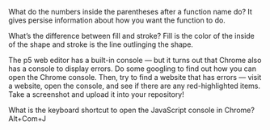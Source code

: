 What do the numbers inside the parentheses after a function name do?
      It gives persise information about how you want the function to do.
      
What’s the difference between fill and stroke?
      Fill is the color of the inside of the shape and stroke is the line outlinging the shape.
  
The p5 web editor has a built-in console — but it turns out that Chrome also has a console to display errors. 
Do some googling to find out how you can open the Chrome console. 
Then, try to find a website that has errors — visit a website, open the console,
and see if there are any red-highlighted items. Take a screenshot and upload it into your repository!
  
What is the keyboard shortcut to open the JavaScript console in Chrome?
      Alt+Com+J
